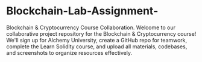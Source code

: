 # Blockchain-Lab-Assignment-
 Blockchain &amp; Cryptocurrency Course Collaboration.
 Welcome to our collaborative project repository for the Blockchain &amp; Cryptocurrency course! We'll sign up for Alchemy University, create a GitHub repo for teamwork, complete the Learn Solidity course, and upload all materials, codebases, and screenshots to organize resources effectively. 
